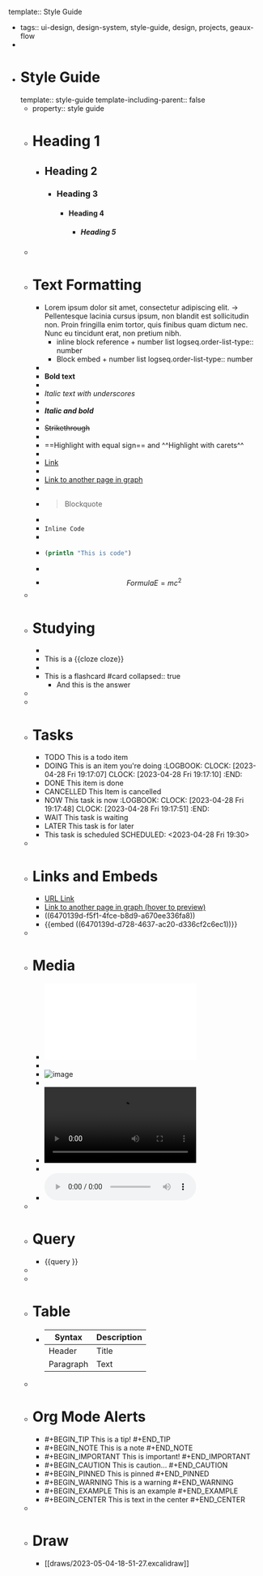 template:: Style Guide

- tags:: ui-design, design-system, style-guide, design, projects, geaux-flow
-
- # Style Guide
  template:: style-guide
  template-including-parent:: false
	- property:: style guide
	- # Heading 1
		- ## Heading 2
			- ### Heading 3
				- #### Heading 4
					- ##### Heading 5
	-
	- # Text Formatting
		- Lorem ipsum dolor sit amet, consectetur adipiscing elit. -> Pellentesque lacinia cursus ipsum, non blandit est sollicitudin non. Proin fringilla enim tortor, quis finibus quam dictum nec. Nunc eu tincidunt erat, non pretium nibh.
			- inline block reference + number list
			  logseq.order-list-type:: number
			- Block embed + number list
			  logseq.order-list-type:: number
		-
		- **Bold text**
		-
		- *Italic text* _with underscores_
		-
		- ***Italic and bold***
		-
		- ~~Strikethrough~~
		-
		- ==Highlight with equal sign== and ^^Highlight with carets^^
		-
		- [Link](https://logseq.com/)
		-
		- [Link to another page in graph]([[TODO]])
		-
		- > Blockquote
		-
		- `Inline Code`
		-
		- ```clojure
		  (println "This is code")
		  ```
		-
		- $$Formula E=mc^2$$
	-
	- # Studying
		-
		- This is a {{cloze cloze}}
		-
		- This is a flashcard #card
		  collapsed:: true
			- And this is the answer
	-
	-
	- # Tasks
		- TODO This is a todo item
		- DOING This is an item you're doing
		  :LOGBOOK:
		  CLOCK: [2023-04-28 Fri 19:17:07]
		  CLOCK: [2023-04-28 Fri 19:17:10]
		  :END:
		- DONE This item is done
		- CANCELLED This Item is cancelled
		- NOW This task is now
		  :LOGBOOK:
		  CLOCK: [2023-04-28 Fri 19:17:48]
		  CLOCK: [2023-04-28 Fri 19:17:51]
		  :END:
		- WAIT This task is waiting
		- LATER This task is for later
		- This task is scheduled
		  SCHEDULED: <2023-04-28 Fri 19:30>
	-
	- # Links and Embeds
		- [URL Link](https://logseq.com/)
		- [Link to another page in graph (hover to preview)]([[TODO]])
		- ((6470139d-f5f1-4fce-b8d9-a670ee336fa8))
		- {{embed ((6470139d-d728-4637-ac20-d336cf2c6ec1))}}
	-
	- # Media
		- ![document.pdf](file:///C:\Users\user\Documents\document.pdf)
		-
		- ![image](https://asset.logseq.com/static/img/logo.png)
		-
		- ![](http://commondatastorage.googleapis.com/gtv-videos-bucket/sample/BigBuckBunny.mp4)
		-
		- ![](https://www.kozco.com/tech/piano2-CoolEdit.mp3)
	-
	- # Query
		- {{query }}
	-
	-
	- # Table
		- | Syntax      | Description |
		  | ----------- | ----------- |
		  | Header      | Title       |
		  | Paragraph   | Text        |
	-
	- # Org Mode Alerts
		- #+BEGIN_TIP
		  This is a tip!
		  #+END_TIP
		- #+BEGIN_NOTE
		  This is a note
		  #+END_NOTE
		- #+BEGIN_IMPORTANT
		  This is important!
		  #+END_IMPORTANT
		- #+BEGIN_CAUTION
		  This is caution...
		  #+END_CAUTION
		- #+BEGIN_PINNED
		  This is pinned
		  #+END_PINNED
		- #+BEGIN_WARNING
		  This is a warning
		  #+END_WARNING
		- #+BEGIN_EXAMPLE
		  This is an example
		  #+END_EXAMPLE
		- #+BEGIN_CENTER
		  This is text in the center
		  #+END_CENTER
	-
	- # Draw
		- [[draws/2023-05-04-18-51-27.excalidraw]]
